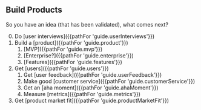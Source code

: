 ## Build Products

So you have an idea (that has been validated), what comes next?

0. Do [user interviews]({{pathFor 'guide.userInterviews'}})
1. Build a [product]({{pathFor 'guide.product'}})
	1. [MVP]({{pathFor 'guide.mvp'}})
	1. [Enterprise?]({{pathFor 'guide.enterprise'}})
	1. [Features]({{pathFor 'guide.features'}})
2. Get [users]({{pathFor 'guide.users'}})
	1. Get [user feedback]({{pathFor 'guide.userFeedback'}})
	1. Make good [customer service]({{pathFor 'guide.customerService'}})
	1. Get an [aha moment]({{pathFor 'guide.ahaMoment'}})
	1. Measure [metrics]({{pathFor 'guide.metrics'}})
3. Get [product market fit]({{pathFor 'guide.productMarketFit'}}) 
